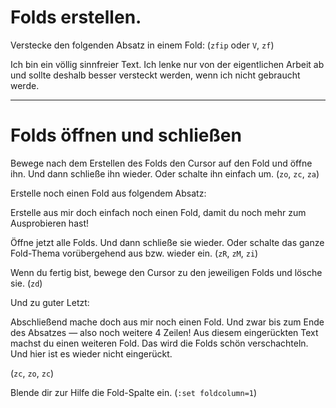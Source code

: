 # Folds erstellen.

Verstecke den folgenden Absatz in einem Fold:
(`zfip` oder `V`, `zf`)

Ich bin ein völlig sinnfreier Text. Ich lenke
nur von der eigentlichen Arbeit ab und sollte
deshalb besser versteckt werden, wenn ich nicht
gebraucht werde.

-------------------------------------------------------------------------------
# Folds öffnen und schließen

Bewege nach dem Erstellen des Folds den Cursor auf den Fold und öffne ihn. Und
dann schließe ihn wieder. Oder schalte ihn einfach um.
(`zo`, `zc`, `za`)

Erstelle noch einen Fold aus folgendem Absatz:

Erstelle aus mir doch einfach
noch einen Fold, damit du noch mehr
zum Ausprobieren hast!

Öffne jetzt alle Folds. Und dann schließe sie wieder. Oder schalte das ganze
Fold-Thema vorübergehend aus bzw. wieder ein.
(`zR`, `zM`, `zi`)

Wenn du fertig bist, bewege den Cursor zu den jeweiligen Folds und lösche sie.
(`zd`)

Und zu guter Letzt:

Abschließend mache doch aus mir
noch einen Fold. Und zwar bis zum
Ende des Absatzes — also noch weitere 4 Zeilen!
  Aus diesem eingerückten Text machst
  du einen weiteren Fold. Das wird die
  Folds schön verschachteln.
Und hier ist es wieder nicht eingerückt.

(`zc`, `zo`, `zc`)

Blende dir zur Hilfe die Fold-Spalte ein. (`:set foldcolumn=1`)
